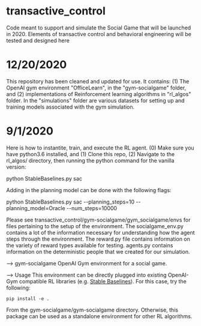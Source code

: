 # transactive_control
Code meant to support and simulate the Social Game that will be launched in 2020. Elements of transactive control and behavioral engineering will be tested and designed here 

# 12/20/2020

This repository has been cleaned and updated for use. It contains: (1) The OpenAI gym environment "OfficeLearn", in the "gym-socialgame" folder, and (2) implementations of Reinforcement learning algorithms in "rl_algos" folder. In the "simulations" folder are various datasets for setting up and training models associated with the gym simulation. 

# 9/1/2020

Here is how to instantite, train, and execute the RL agent. (0) Make sure you have python3.6 installed, and (1) Clone this repo, (2) Navigate to the rl_algos/ directory, then running the python command for the vanilla version: 

python StableBaselines.py sac

Adding in the planning model can be done with the following flags:

python StableBaselines.py sac --planning_steps=10 --planning_model=Oracle --num_steps=10000

Please see transactive_control/gym-socialgame/gym_socialgame/envs for files pertaining to the setup of the environment. The socialgame_env.py contains a lot of the information necessary for understanding how the agent steps through the environment. The reward.py file contains information on the variety of reward types available for testing. agents.py contains information on the deterministic people that we created for our simulation. 

-->  gym-socialgame
OpenAI Gym environment for a social game.

--> Usage
This environment can be directly plugged into existing OpenAI-Gym compatible RL libraries (e.g. [Stable Baselines](https://stable-baselines.readthedocs.io/en/master/index.html)).
For this case, try the following:
    
    pip install -e .

From the gym-socialgame/gym-socialgame directory. Otherwise, this package can be used as a standalone environment for other RL algorithms.
